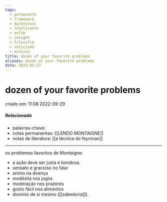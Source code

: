 ```yaml
---
tags:
  - permanente
  - framework
  - darkforest
  - totalizante
  - enfim
  - insight
  - filosofia
  - ceticismo
  - estoico
title: dozen of your favorite problems
aliases: dozen of your favorite problems
date: 2023-02-27
---
```

# dozen of your favorite problems
criado em: 11:08 2022-09-29

##### Relacionado
- palavras-chave:  
- notas permanentes: [[LENDO MONTAIGNE]] 
- notas de literatura: [[a técnica do feynman]]

---

os problemas favoritos de Montaigne:
- a ação deve ser justa e bondosa.
- sensato e gracioso no falar
- animo na doença
- modéstia nos jogos
- moderação nos prazeres
- gosto fácil nos alimentos
- domínio de si mesmo ([[sabedoria]]).
